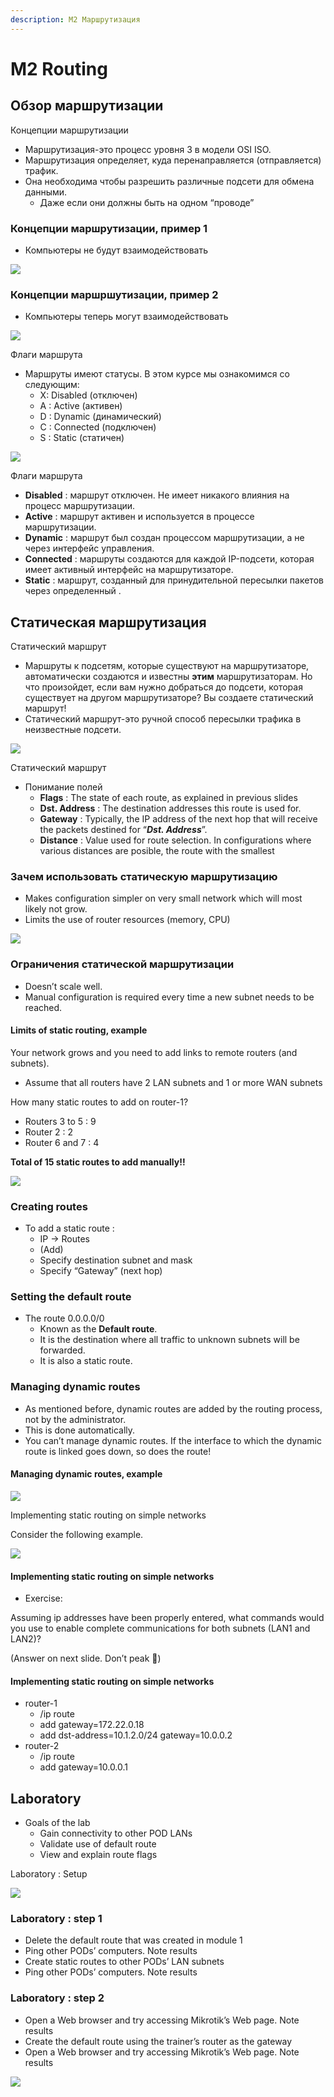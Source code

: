 ```yaml
---
description: М2 Маршрутизация
---
```


# M2 Routing

## **Обзор маршрутизации**

Концепции маршрутизации

* Маршрутизация-это процесс уровня 3 в модели OSI ISO.
* Маршрутизация определяет, куда перенаправляется \(отправляется\) трафик.
* Она необходима чтобы разрешить различные подсети для обмена данными.
  * Даже если они должны быть на одном “проводе”

### Концепции маршрутизации, пример 1

* Компьютеры не будут взаимодействовать

![](.gitbook/assets/0%20%281%29.jpeg)

### Концепции маршршутизации, пример 2

* Компьютеры теперь могут взаимодействовать

![](.gitbook/assets/1.jpeg)

Флаги маршрута

* Маршруты имеют статусы. В этом курсе мы ознакомимся со следующим:
  * X: Disabled \(отключен\)
  * A : Active \(активен\)
  * D : Dynamic \(динамический\)
  * C : Connected \(подключен\)
  * S : Static \(статичен\)

![](.gitbook/assets/2%20%282%29.jpeg)

Флаги маршрута

* **Disabled** : маршрут отключен. Не имеет никакого влияния на процесс маршрутизации.
* **Active** : маршрут активен и используется в процессе маршрутизации.
* **Dynamic** : маршрут был создан процессом маршрутизации, а не через интерфейс управления.
* **Connected** : маршруты создаются для каждой IP-подсети, которая имеет активный интерфейс на маршрутизаторе.
* **Static** : маршрут, созданный для принудительной пересылки пакетов через определенный .

## **Статическая маршрутизация**

Статический маршрут

* Маршруты к подсетям, которые существуют на маршрутизаторе, автоматически создаются и известны **этим** маршрутизаторам. Но что произойдет, если вам нужно добраться до подсети, которая существует на другом маршрутизаторе? Вы создаете статический маршрут!
* Статический маршрут-это ручной способ пересылки трафика в неизвестные подсети.

![](.gitbook/assets/3.jpeg)

Статический маршрут

* Понимание полей
  * **Flags** : The state of each route, as explained in previous slides
  * **Dst. Address** : The destination addresses this route is used for.
  * **Gateway** : Typically, the IP address of the next hop that will receive the packets destined for “_**Dst. Address**_”.
  * **Distance** : Value used for route selection. In configurations where various distances are posible, the route with the smallest

### Зачем использовать статическую маршрутизацию

* Makes configuration simpler on very small network which will most likely not grow.
* Limits the use of router resources \(memory, CPU\)

![](.gitbook/assets/4.jpeg)

### Ограничения статической маршрутизации

* Doesn’t scale well.
* Manual configuration is required every time a new subnet needs to be reached.

#### Limits of static routing, example

Your network grows and you need to add links to remote routers \(and subnets\).

* Assume that all routers have 2 LAN subnets and 1 or more WAN subnets

How many static routes to add on router-1?

* Routers 3 to 5 : 9
* Router 2 : 2
* Router 6 and 7 : 4

**Total of 15 static routes to add manually!!**

![](.gitbook/assets/image%20%282%29.png)

### Creating routes

* To add a static route :
  * IP -&gt; Routes
  * \(Add\)
  * Specify destination subnet and mask
  * Specify “Gateway” \(next hop\)

### Setting the default route

* The route 0.0.0.0/0
  * Known as the **Default route**.
  * It is the destination where all traffic to unknown subnets will be forwarded.
  * It is also a static route.

### Managing dynamic routes

* As mentioned before, dynamic routes are added by the routing process, not by the administrator.
* This is done automatically.
* You can’t manage dynamic routes. If the interface to which the dynamic route is linked goes down, so does the route!

#### Managing dynamic routes, example

![](.gitbook/assets/7%20%281%29.jpeg)

Implementing static routing on simple networks

Consider the following example.

![](.gitbook/assets/8%20%282%29.jpeg)

#### Implementing static routing on simple networks

* Exercise:

Assuming ip addresses have been properly entered, what commands would you use to enable complete communications for both subnets \(LAN1 and LAN2\)?

\(Answer on next slide. Don’t peak 🙂\)

#### Implementing static routing on simple networks

* router-1
  * /ip route
  * add gateway=172.22.0.18
  * add dst-address=10.1.2.0/24 gateway=10.0.0.2
* router-2
  * /ip route
  * add gateway=10.0.0.1

## Laboratory

* Goals of the lab
  * Gain connectivity to other POD LANs
  * Validate use of default route
  * View and explain route flags

Laboratory : Setup

![](.gitbook/assets/9%20%281%29.jpeg)

### Laboratory : step 1

* Delete the default route that was created in module 1
* Ping other PODs’ computers. Note results
* Create static routes to other PODs’ LAN subnets
* Ping other PODs’ computers. Note results

### Laboratory : step 2

* Open a Web browser and try accessing Mikrotik’s Web page. Note results
* Create the default route using the trainer’s router as the gateway
* Open a Web browser and try accessing Mikrotik’s Web page. Note results

![](.gitbook/assets/6%20%281%29.jpeg)


